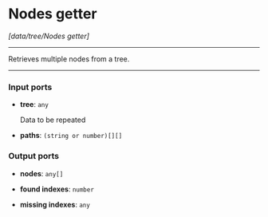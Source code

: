 # Nodes getter

_[data/tree/Nodes getter]_

---

Retrieves multiple nodes from a tree.<br>

---

### Input ports

* __tree__: ` any `

    Data to be repeated<br>


* __paths__: ` (string or number)[][] `

### Output ports

* __nodes__: ` any[] `


* __found indexes__: ` number `


* __missing indexes__: ` any `

